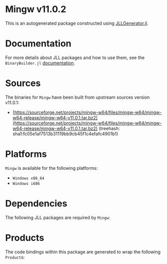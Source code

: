 # Mingw v11.0.2
This is an autogenerated package constructed using [JLLGenerator.jl](https://github.com/JuliaPackaging/BinaryBuilder2.jl/tree/main/JLLGenerator.jl).

# Documentation
For more details about JLL packages and how to use them, see the `BinaryBuilder.jl` [documentation](https://docs.binarybuilder.org/stable/jll/).

# Sources
The binaries for `Mingw` have been built from upstream sources version v11.0.1:

 - [https://sourceforge.net/projects/mingw-w64/files/mingw-w64/mingw-w64-release/mingw-w64-v11.0.1.tar.bz2](https://sourceforge.net/projects/mingw-w64/files/mingw-w64/mingw-w64-release/mingw-w64-v11.0.1.tar.bz2) (treehash: sha1:fc05e1af7513b31119bb9cb45f1c4efafc4901b1)
# Platforms

`Mingw` is available for the following platforms:

 - `Windows x86_64`
 - `Windows i686`
# Dependencies
The following JLL packages are required by `Mingw`:

# Products

The code bindings within this package are generated to wrap the following `Product`s:
<TODO>

